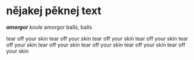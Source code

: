 # nějakej pěknej text
***amorgor***
*koule* amorgor balls, balls

tear off your skin tear off your skin tear off your skin tear off your skin tear off your skin tear off your skin tear off your skin tear off your skin tear off your skin 
